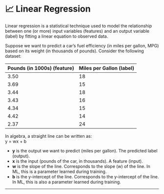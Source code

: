 # 📈 Linear Regression

Linear regression is a statistical technique used to model the relationship between one (or more) input variables (features) and an output variable (label) by fitting a linear equation to observed data.

Suppose we want to predict a car’s fuel efficiency (in miles per gallon, MPG) based on its weight (in thousands of pounds). Consider the following dataset:

| Pounds (in 1000s) (feature) | Miles per Gallon (label) |
| --------------------------- | ------------------------ |
| 3.50                        | 18                       |
| 3.69                        | 15                       |
| 3.44                        | 18                       |
| 3.43                        | 16                       |
| 4.34                        | 15                       |
| 4.42                        | 14                       |
| 2.37                        | 24                       |

In algebra, a straight line can be written as:  
y = wx + b

- **y** is the output we want to predict (miles per gallon). The predicted label (output).
- **x** is the input (pounds of the car, in thousands). A feature (input).
- **w** is the slope of the line. Corresponds to the slope (w) of the line. In ML, this is a parameter learned during training.
- **b** is the y-intercept of the line. Corresponds to the y-intercept of the line. In ML, this is also a parameter learned during training.

---
